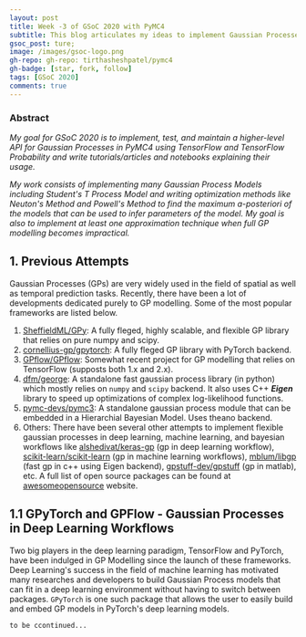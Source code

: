 ```yaml
---
layout: post
title: Week -3 of GSoC 2020 with PyMC4
subtitle: This blog articulates my ideas to implement Gaussian Processes in PyMC4
gsoc_post: ture;
image: /images/gsoc-logo.png
gh-repo: gh-repo: tirthasheshpatel/pymc4
gh-badge: [star, fork, follow]
tags: [GSoC 2020]
comments: true
---
```


### Abstract

*My goal for GSoC 2020 is to implement, test, and maintain a higher-level API for Gaussian Processes in PyMC4 using TensorFlow and TensorFlow Probability and write tutorials/articles and notebooks explaining their usage.*

*My work consists of implementing many Gaussian Process Models including Student's T Process Model and writing optimization methods like Neuton's Method and Powell's Method to find the maximum a-posteriori of the models that can be used to infer parameters of the model. My goal is also to implement at least one approximation technique when full GP modelling becomes impractical.*

## 1. Previous Attempts

Gaussian Processes (GPs) are very widely used in the field of spatial as well as temporal prediction tasks. Recently, there have been a lot of developments dedicated purely to GP modelling. Some of the most popular frameworks are listed below.

1. [SheffieldML/GPy][1]: A fully fleged, highly scalable, and flexible GP library that relies on pure numpy and scipy.
2. [cornellius-gp/gpytorch][2]: A fully fleged GP library with PyTorch backend.
3. [GPflow/GPflow][3]: Somewhat recent project for GP modelling that relies on TensorFlow (supposts both 1.x and 2.x).
4. [dfm/george][4]: A standalone fast gaussian process library (in python) which mostly relies on `numpy` and `scipy` backend. It also uses C++ ***Eigen*** library to speed up optimizations of complex log-likelihood functions.
5. [pymc-devs/pymc3][5]: A standalone gaussian process module that can be embedded in a Hierarchial Bayesian Model. Uses theano backend.
6. Others: There have been several other attempts to implement flexible gaussian processes in deep learning, machine learning, and bayesian workflows like [alshedivat/keras-gp][6] (gp in deep learning workflow), [scikit-learn/scikit-learn][7] (gp in machine learning workflows), [mblum/libgp][8] (fast gp in c++ using Eigen backend), [gpstuff-dev/gpstuff][9] (gp in matlab), etc. A full list of open source packages can be found at [awesomeopensource][10] website.

## 1.1 GPyTorch and GPFlow - Gaussian Processes in Deep Learning Workflows

Two big players in the deep learning paradigm, TensorFlow and PyTorch, have been indulged in GP Modelling since the launch of these frameworks. Deep Learning's success in the field of machine learning has motivated many researches and developers to build Gaussian Process models that can fit in a deep learning environment without having to switch between packages. `GPyTorch` is one such package that allows the user to easily build and embed GP models in PyTorch's deep learning models.

``to be ccontinued...``

<!-- *****  References  ***** -->

[1]: https://github.com/SheffieldML/GPy
[2]: https://github.com/cornellius-gp/gpytorch
[3]: https://github.com/GPflow/GPflow
[4]: https://github.com/dfm/george
[5]: https://github.com/pymc-devs/pymc3
[6]: https://github.com/alshedivat/keras-gp
[7]: https://github.com/scikit-learn/scikit-learn
[8]: https://github.com/mblum/libgp
[9]: https://github.com/gpstuff-dev/gpstuff
[10]: https://awesomeopensource.com/projects/gaussian-processes
